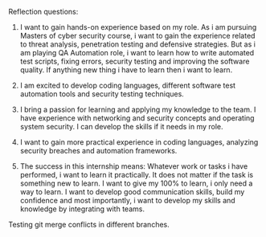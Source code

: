 Reflection questions:

1.  I want to gain hands-on experience based on my role. As i am pursuing Masters of cyber security course, i want to gain the experience related to threat analysis, penetration testing and defensive strategies. But as i am playing QA Automation role, i want to learn how to write automated test scripts, fixing errors, security testing and improving the software quality. If anything new thing i have to learn then i want to learn. 

2. I am excited to develop coding languages, different software test automation tools and security testing techniques.

3. I bring a passion for learning and applying my knowledge to the team. I have experience with networking and security concepts and operating system security. I can develop the skills if it needs in my role.

4. I want to gain more practical experience in coding languages, analyzing security breaches and automation frameworks.

5. The success in this internship means: Whatever work or tasks i have performed, i want to learn it practically. It does not matter if the task is something new to learn. I want to give my 100% to learn, i only need a way to learn. I want to develop good communication skills, build my confidence and most importantly, i want to develop my skills and knowledge by integrating with teams.  

Testing git merge conflicts in different branches.